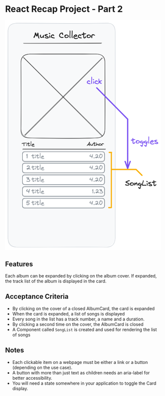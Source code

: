# React Recap Project - Part 2

![wireframe](../assets/part-2-1.png)

## Features

Each album can be expanded by clicking on the album cover. If expanded, the track list of the album is displayed in the card.

## Acceptance Criteria

- By clicking on the cover of a closed AlbumCard, the card is expanded
- When the card is expanded, a list of songs is displayed
- Every song in the list has a track number, a name and a duration.
- By clicking a second time on the cover, the AlbumCard is closed
- A Component called `SongList` is created and used for rendering the list of songs

## Notes

- Each clickable item on a webpage must be either a link or a button (depending on the use case).
- A button with more than just text as children needs an aria-label for better accessibility.
- You will need a state somewhere in your application to toggle the Card display.
